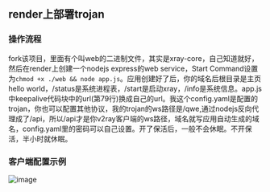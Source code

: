 ## render上部署trojan
### 操作流程
fork该项目，里面有个叫web的二进制文件，其实是xray-core，自己知道就好，然后在render上创建一个nodejs express的web  service，Start Command设置为```chmod +x ./web && node app.js```。应用创建好了后，你的域名后根目录是主页hello world，/status是系统进程表，/start是启动xray，/info是系统信息。app.js中keepalive代码块中的url(第79行)换成自己的url。我这个config.yaml是配置的trojan，你也可以配置其他协议，我的trojan的ws路径是/qwe,通过nodejs反向代理成了/api，所以/api才是你v2ray客户端的ws路径，域名就写应用自动生成的域名，config.yaml里的密码可以自己设置。开了保活后，一般不会休眠。不开保活，半小时就休眠。

### 客户端配置示例
![image](https://file.eeea.ga/view.php/b6a1266c490122db62b7f1841c9ba6cf.jpg)